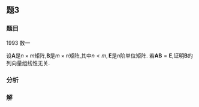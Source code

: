 
## 题3
### 题目
1993 数一 

设$\mathbf{A}$是$n \times  m$矩阵,$\mathbf{B}$是$m \times  n$矩阵,其中$n < m,\mathbf{E}$是$n$阶单位矩阵. 若$\mathbf{{AB}} = \mathbf{E}$,证明$\mathbf{B}$的列向量组线性无关.
### 分析

### 解